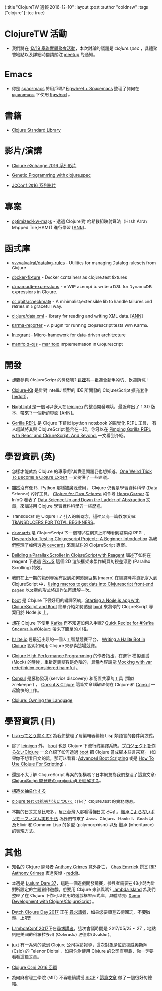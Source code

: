 {:title "ClojureTW 週報 2016-12-10"
:layout :post
:author "coldnew"
:tags  ["clojure"]
:toc true}

# ClojureTW 活動

* 我們將在 [12/19 舉辦實體聚會活動](https://www.meetup.com/Clojure-tw/events/235951132/)，本次討論的議題是 *clojure.spec* ，具體聚會地點以及詳細時間請關注 [meetup](https://www.meetup.com/Clojure-tw/events/235951132/) 的通知。

# Emacs

* 你是 [spacemacs](http://spacemacs.org/) 的用戶嗎? [Figwheel + Spacemacs](https://paultopia.github.io/posts-output/figwheel-emacs/) 整理了如何在 [spacemacs](http://spacemacs.org/) 下使用 [figwheel](https://github.com/bhauman/lein-figwheel) 。

# 書籍

* [Clojure Standard Library](https://www.manning.com/books/clojure-standard-library)

# 影片/演講

* [Clojure eXchange 2016 系列影片](https://skillsmatter.com/conferences/7430-clojure-exchange-2016#skillscasts)

* [Genetic Programming with clojure.spec](https://www.youtube.com/watch?v=xvk-Gnydn54&feature=youtu.be)

* [JCConf 2016 系列影片](http://jcconf.tw/2016/schedule-1.html)

# 專案

* [optimized-kw-maps](https://github.com/frenchy64/optimized-kw-maps) - 透過 Clojure 對 哈希數組映射算法（Hash Array Mapped Trie,HAMT) 進行學習 [[ANN](https://groups.google.com/forum/#!msg/clojure/CdeNTbeFXHU/xqzLpGhQDQAJ)]。

# 函式庫

* [vvvvalvalval/datalog-rules](https://github.com/vvvvalvalval/datalog-rules)  - Utilities for managing Datalog rulesets from Clojure

* [docker-fixture](https://github.com/brabster/docker-fixture)  - Docker containers as clojure.test fixtures

* [dynamodb-expressions](https://github.com/brabster/dynamodb-expressions)  - A WIP attempt to write a DSL for DynamoDB expressions in Clojure.

* [cc.qbits/checkmate](https://github.com/mpenet/checkmate) - A minimalist/extensible lib to handle failures and retries in a gracefull way.

* [clojure/data.xml](https://github.com/clojure/data.xml) - library for reading and writing XML data. [[ANN](https://groups.google.com/d/msg/clojure/52XaQK9ppWY/Aavo54zuDAAJ)]

* [karma-reporter](https://github.com/honzabrecka/karma-reporter)  - A plugin for running clojurescript tests with Karma.

* [Integrant](https://github.com/weavejester/integrant) - Micro-framework for data-driven architecture

* [manifold-cljs](https://github.com/dm3/manifold-cljs) - [manifold](https://github.com/ztellman/manifold) implementation in Clojurescript


# 開發

* 想要參與 ClojureScript 的開發嗎? [這裡](http://dev.clojure.org/jira/secure/IssueNavigator.jspa?mode=hide&requestId=10616)有一批適合新手的坑，歡迎跳坑!!

* [Clojure-Kit](https://github.com/gregsh/Clojure-Kit) 是針對 IntelliJ 類型的 IDE 所開發的 Clojure/Script 擴充套件 [[reddit](https://www.reddit.com/r/Clojure/comments/5h7lre/clojureclojurescript_plugin_for_intellijbased_ides/)]。

* [Nightlight](https://sekao.net/nightlight/) 是一個可以嵌入在 [leinigen](http://leiningen.org) 的整合開發環境，最近釋出了 1.3.0 版本，帶來了一個新的界面 [[ANN](https://groups.google.com/d/msg/clojure/6fjRKqgnF30/E1u4Gx6GDQAJ)]。

* [Gorilla REPL](http://gorilla-repl.org/) 是 Clojure 下類似 ipython notebook 的視覺化 REPL 工具， 有人嚐試將其與 ClojureScript 整合在一起，你可以在 [Pimping Gorilla REPL with React and ClojureScript. And Beyond.](https://www.contentreich.de/pimping-gorilla-repl-with-react-clojurescript-and-beyond) 一文看到介紹。


# 學習資訊 (英)

* 怎樣才能成為 Clojure 的專家呢?其實這問題我也想知道。[One Weird Trick To Become a Clojure Expert](http://realworldclojure.com/one-weird-trick/) 一文提供了一些建議。

* 雖然沒有像 R、Python 那樣被廣泛使用， Clojure 仍舊是學習資料科學 (Data Science) 的好工具。 [Clojure for Data Science](https://www.amazon.com/Clojure-Data-Science-Henry-Garner/dp/1784397180/) 的作者 [Henry Garner](https://twitter.com/henrygarner) 在 InfoQ 發表了 [Data Science Up and Down the Ladder of Abstraction](https://www.infoq.com/articles/data-science-abstraction) 文章，來講述用 Clojure 學習資料科學的一些歷程。

* Transducer 是 Clojure 1.7 引入的新概念，這裡又有一篇教學文囉: [TRANSDUCERS FOR TOTAL BEGINNERS](https://paultopia.github.io/posts-output/basic-transducers/)。

* [devcards](https://github.com/bhauman/devcards) 是 ClojureScript 下一個可以在網頁上即時看到結果的 REPL， [Devcards for Testing Clojurescript Projects: A Beginner Introduction](https://paultopia.github.io/posts-output/devcards-testing/) 為我們整理了如何透過 [devcards](https://github.com/bhauman/devcards) 來測試你的 ClojureScript 專案。

* [Building a Parallax Scroller in ClojureScript with Reagent](http://www.jmaythings.com/2016/11-13-reagent-pixi-scroller.html) 講述了如何在 reagent 下透過 [PixiJS](http://www.pixijs.com/) 這個 2D 渲染框架來製作網頁的視差滾動 (Parallax Scrolling) 特效。

* 我們在上一期的範例專案有說到如何透過巨集 (macro) 在編譯時將資訊塞入到 ClojureScript 中，[Using macros to get data into Clojurescript front-end pages](https://paultopia.github.io/posts-output/cljs-macro-data/) 以文章的形式將這作法再講解一次。

* [boot](http://boot-clj.com/) 是 Clojure 下很好用的編譯系統，[Starting a Node.js app with ClojureScript and Boot](https://specious.github.io/blog/2016/12/07/Starting-a-NodeJS-app-with-ClojureScript-and-Boot/) 簡單介紹如何透過 [boot](http://boot-clj.com/) 來將你的 ClojureScript 專案用於 Node.js 上。

* 想在 Clojure 下使用 [Kafka](https://kafka.apache.org/) 而不知道如何入手嘛? [Quick Recipe for #Kafka Streams in #Clojure](https://dataissexy.wordpress.com/2016/12/06/quick-recipe-for-kafka-streams-in-clojure/) 帶來了簡單的介紹。

* [halite.io](https://halite.io/) 是最近出現的一個人工智慧競賽平台， [Writing a Halite Bot in Clojure](http://adereth.github.io/blog/2016/12/06/writing-a-halite-bot-in-clojure/) 說明如何用 Clojure 來參與這場競賽。

* [Clojure High Performance Programming](https://www.packtpub.com/application-development/clojure-high-performance-programming-second-edition) 的作者指出，在進行 模擬測試 (Mock) 的時候，重新定義變數是危險的，具體內容請見:[Mocking with var redefinition considered harmful](http://charsequence.blogspot.tw/2016/12/mocking-with-var-redefinition.html) 。

* [Consul](https://www.consul.io/) 是服務發現 (service discovery) 和配置共享的工具 (類似 zoekeeper) ， [Consul & Clojure](http://www.surrealanalysis.com/post/clojure-and-consul/) 這篇文章講解如何在 Clojure 和 [Consul](https://www.consul.io/) 一起愉快的工作。

* [Clojure: Owning the Language](https://medium.com/@hlship/clojure-owning-the-language-ec0196871c40#.567nh646r)

# 學習資訊 (日)

* [Lispってどう書くの?](http://qiita.com/xorphitus/items/64f739e2594caba6eb4d) 為我們整理了用編輯器編輯 Lisp 類語言的套件與方式。

* 除了 [leinigen](http://leiningen.org/) 外， [boot](http://boot-clj.com) 也是 Clojure 下流行的編譯系統。[プロジェクトを作らないClojure](http://qiita.com/ihuku/items/6daadf48328926bafbde) 一文介紹了如何透過 [boot](http://boot-clj.com) 把 Clojure 當成腳本語言來寫。 (如果你不想看日文的話，那可以看看: [Advanced Boot Scripting](https://lionfacelemonface.wordpress.com/2015/04/11/advanced-boot-scripting/) 或是 [How To Use Clojure For Scripting](http://asimjalis.github.io/blog/2016/12/07/clojure-for-scripting.html)) 。

* 還是不太了解 ClojureScript 專案的架構嗎？日本網友為我們整理了這篇文章: [ClojureScript 開発時の project.clj を理解する](http://qiita.com/ponkore/items/ea91e8b5b952a89a64f2)。

* [構造を抽象化する](http://qiita.com/kohyama/items/e788877a67e27ce9c6fb)

* [clojure.test の拡張方法について](http://qiita.com/ayato_p/items/7aa4b8f2d4d2c0f258df) 介紹了 clojure.test  的實務應用。

* 本期的日文文章比較多，反正台灣人都看得懂日文 థ౪థ 。[継承によらないポリモーフィズム実現手法](http://qiita.com/lagenorhynque/items/389679018aafaabd2d24) 為我們帶來了 Java、Clojure、Haskell、Scala 以及 Elixir 和 Common Lisp 的多型 (polymorphism) 以及 繼承 (inheritance) 的表現方式。

# 其他

* 知名的 Clojure 開發者 [Anthony Grimes](https://github.com/Raynes) 意外身亡， [Chas Emerick](https://github.com/bbatsov) 撰文 [RIP Anthony Grimes](https://cemerick.com/2016/12/07/rip-anthony-grimes/) 表達哀悼 - [reddit](https://www.reddit.com/r/Clojure/comments/5gyyxw/clojure_open_source_contributor_anthony_grimes/)。

* 本週是 [Ludum Dare 37](https://ldjam.com/)，這是一個遊戲開發競賽，參與者需要在48小時內針對所設定的主題創作遊戲。想要用 Clojure 來參與嗎? [Lambda Island](https://lambdaisland.com) 為我們整理了在 Clojure 下你可以使用的遊戲框架函式庫，具體請見:
[Game Development with Clojure/ClojureScript](https://lambdaisland.com/blog/08-12-2016-game-development-with-clojure-clojurescript) 。

* [Dutch Clojure Day 2017](http://clojuredays.org) 正在 [尋求講者](https://docs.google.com/forms/d/e/1FAIpQLSeQj3EzOYnYPoKrAueoHnETJ_yQpBmx4zrCHPQEgS1RL7P1CA/viewform?c=0&w=1)，如果您要順道去德國玩，不要猶豫，上吧!!

* [LambdaConf 2017](http://lambdaconf.us)正在[尋求講者](https://www.surveymonkey.com/r/lambdaconf-2017-cfp)，這次會議時間是 2017/05/25 ~ 27 ，地點則是美國的科羅拉多州 (Colorado) 波德市(Boulder)。

* [juxt](https://juxt.pro) 有一系列的歐洲 Clojure 公司採訪報導，這次對象是位於挪威奧斯陸 (Oslo) 的 [Telenor Digital](https://juxt.pro/blog/posts/clojure-in-telenor.html) ，如果你對使用 Clojure 的公司有興趣，你一定要看看這篇文章。

* [Clojure Conj 2016 回顧](http://timothypratley.blogspot.tw/2016/12/the-hallway-track-of-clojure-conj-2016.html)

* 為何麻省理工學院 (MIT) 不再繼續講授 [SICP](https://mitpress.mit.edu/sicp/) ? [這篇文章](http://lambda-the-ultimate.org/node/5335) 做了一個很好的總結。

